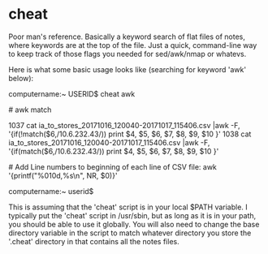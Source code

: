 # cheat
Poor man's reference. Basically a keyword search of flat files of notes, where keywords are at the top of the file. Just a quick, command-line way to keep track of those flags you needed for sed/awk/nmap or whatevs.

Here is what some basic usage looks like (searching for keyword 'awk' below):



 computername:~ USERID$ cheat awk

 \# awk match

 1037  cat ia_to_stores_20171016_120040-20171017_115406.csv |awk -F\, '{if(!match($6,/10\.6\.232\.43/)) print $4, $5, $6, $7, $8, $9, $10 }'
  1038  cat ia_to_stores_20171016_120040-20171017_115406.csv |awk -F\, '{if(match($6,/10\.6\.232\.43/)) print $4, $5, $6, $7,  $8, $9, $10 }'

 \# Add Line numbers to beginning of each line of CSV file:
 awk '{printf("%010d,%s\n", NR, $0)}'

 computername:~ userid$


This is assuming that the 'cheat' script is in your local $PATH variable. I typically put the 'cheat' script in /usr/sbin, but as long as it is in your path, you should be able to use it globally. You will also need to change the base directory variable in the script to match whatever directory you store the '.cheat' directory in that contains all the notes files. 

